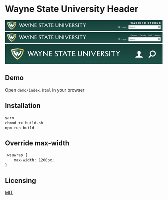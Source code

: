 # Wayne State University Header

![Global header image](https://raw.githubusercontent.com/waynestate/wsuheader/assets/images/header-global.png)
![Wayne.edu header image](https://raw.githubusercontent.com/waynestate/wsuheader/assets/images/header-wayne.png)
![Mobile header image](https://raw.githubusercontent.com/waynestate/wsuheader/assets/images/header-mobile.png)


## Demo

Open `demo/index.html` in your browser

## Installation

    yarn
    chmod +x build.sh
    npm run build

## Override max-width

    .wsuwrap {
        max-width: 1200px;
    }

## Licensing

[MIT](http://www.opensource.org/licenses/mit-license.php)
